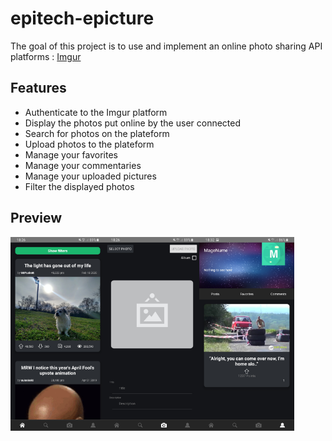 # epitech-epicture

The goal of this project is to use and implement an online photo sharing API platforms : [Imgur](https://imgur.com)

## Features

- Authenticate to the Imgur platform
- Display the photos put online by the user connected
- Search for photos on the plateform
- Upload photos to the plateform
- Manage your favorites
- Manage your commentaries
- Manage your uploaded pictures
- Filter the displayed photos

## Preview
<img align="left" src="https://github.com/KylianCadet/epitech-epicture/blob/master/github/home.jpg?raw=true" alt="home" width="30%"/>
<img align="left" src="https://github.com/KylianCadet/epitech-epicture/blob/master/github/upload.jpg?raw=true" alt="upload" width="30%"/>
<img align="left" src="https://github.com/KylianCadet/epitech-epicture/blob/master/github/profile.jpg?raw=true" alt="profile" width="30%"/>
